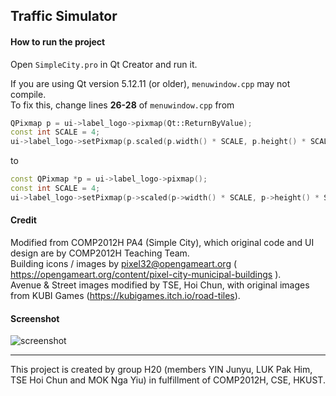 ## Traffic Simulator

#### How to run the project
Open `SimpleCity.pro` in Qt Creator and run it.


If you are using Qt version 5.12.11 (or older), `menuwindow.cpp` may not compile.    
To fix this, change lines **26-28** of `menuwindow.cpp` from
```c++
QPixmap p = ui->label_logo->pixmap(Qt::ReturnByValue);
const int SCALE = 4;
ui->label_logo->setPixmap(p.scaled(p.width() * SCALE, p.height() * SCALE));
```
to
```c++
const QPixmap *p = ui->label_logo->pixmap();
const int SCALE = 4;
ui->label_logo->setPixmap(p->scaled(p->width() * SCALE, p->height() * SCALE));
```

#### Credit
Modified from COMP2012H PA4 (Simple City), which original code and UI design are by COMP2012H Teaching Team.    
Building icons / images by pixel32@opengameart.org ( https://opengameart.org/content/pixel-city-municipal-buildings ).    
Avenue & Street images modified by TSE, Hoi Chun, with original images from KUBI Games (https://kubigames.itch.io/road-tiles).

#### Screenshot
![screenshot](https://user-images.githubusercontent.com/29478296/144034122-9cd5c1ae-7065-4ba2-b224-8cb18938e94e.jpeg)

---

This project is created by group H20 (members YIN Junyu, LUK Pak Him, TSE Hoi Chun and MOK Nga Yiu) in fulfillment of COMP2012H, CSE, HKUST.
